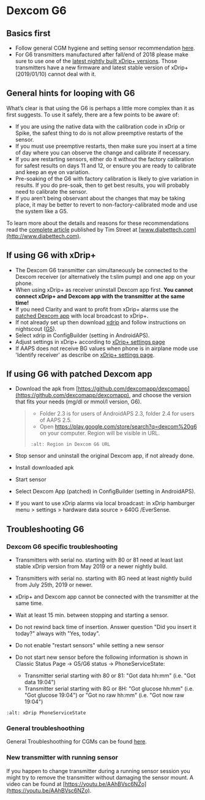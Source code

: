 # Dexcom G6

## Basics first

- Follow general CGM hygiene and setting sensor recommendation [here](../Hardware/GeneralCGMRecommendation.md).
- For G6 transmitters manufactured after fall/end of 2018 please make sure to use one of the [latest nightly built xDrip+ versions](https://github.com/NightscoutFoundation/xDrip/releases). Those transmitters have a new firmware and latest stable version of xDrip+ (2019/01/10) cannot deal with it.

## General hints for looping with G6

What’s clear is that using the G6 is perhaps a little more complex than it as first suggests. To use it safely, there are a few points to be aware of:

- If you are using the native data with the calibration code in xDrip or Spike, the safest thing to do is not allow preemptive restarts of the sensor.
- If you must use preemptive restarts, then make sure you insert at a time of day where you can observe the change and calibrate if necessary.
- If you are restarting sensors, either do it without the factory calibration for safest results on days 11 and 12, or ensure you are ready to calibrate and keep an eye on variation.
- Pre-soaking of the G6 with factory calibration is likely to give variation in results. If you do pre-soak, then to get best results, you will probably need to calibrate the sensor.
- If you aren’t being observant about the changes that may be taking place, it may be better to revert to non-factory-calibrated mode and use the system like a G5.

To learn more about the details and reasons for these recommendations read the [complete article](http://www.diabettech.com/artificial-pancreas/diy-looping-and-cgm/) published by Tim Street at [www.diabettech.com](http://www.diabettech.com).

## If using G6 with xDrip+

- The Dexcom G6 transmitter can simultaneously be connected to the Dexcom receiver (or alternatively the t:slim pump) and one app on your phone.
- When using xDrip+ as receiver uninstall Dexcom app first. **You cannot connect xDrip+ and Dexcom app with the transmitter at the same time!**
- If you need Clarity and want to profit from xDrip+ alarms use the [patched Dexcom app](/Hardware/DexcomG6.html#if-using-g6-with-patched-dexcom-app) with local broadcast to xDrip+.
- If not already set up then download [xdrip](https://github.com/NightscoutFoundation/xDrip) and follow instructions on nightscout ([G5](http://www.nightscout.info/wiki/welcome/nightscout-with-xdrip-and-dexcom-share-wireless/xdrip-with-g5-support)).
- Select xdrip in ConfigBuilder (setting in AndroidAPS).
- Adjust settings in xDrip+ according to [xDrip+ settings page](../Configuration/xdrip.md)
- If AAPS does not receive BG values when phone is in airplane mode use 'Identify receiver' as describe on [xDrip+ settings page](../Configuration/xdrip.md).

## If using G6 with patched Dexcom app

- Download the apk from [https://github.com/dexcomapp/dexcomapp](https://github.com/dexcomapp/dexcomapp), and choose the version that fits your needs (mg/dl or mmol/l version, G6).

  > - Folder 2.3 is for users of AndroidAPS 2.3, folder 2.4 for users of AAPS 2.5.
  > - Open <https://play.google.com/store/search?q=dexcom%20g6> on your computer. Region will be visible in URL.
  >
  > ```{image} ../images/DexcomG6regionURL.PNG
  > :alt: Region in Dexcom G6 URL
  > ```

- Stop sensor and uninstall the original Dexcom app, if not already done.

- Install downloaded apk

- Start sensor

- Select Dexcom App (patched) in ConfigBuilder (setting in AndroidAPS).

- If you want to use xDrip alarms via local broadcast: in xDrip hamburger menu > settings > hardware data source > 640G /EverSense.

## Troubleshooting G6

### Dexcom G6 specific troubleshooting

- Transmitters with serial no. starting with 80 or 81 need at least last stable xDrip version from May 2019 or a newer nightly build.

- Transmitters with serial no. starting with 8G need at least nightly build from July 25th, 2019 or newer.

- xDrip+ and Dexcom app cannot be connected with the transmitter at the same time.

- Wait at least 15 min. between stopping and starting a sensor.

- Do not rewind back time of insertion. Answer question "Did you insert it today?" always with "Yes, today".

- Do not enable "restart sensors" while setting a new sensor

- Do not start new sensor before the following information is shown in Classic Status Page -> G5/G6 status -> PhoneServiceState:

  - Transmitter serial starting with 80 or 81: "Got data hh:mm" (i.e. "Got data 19:04")
  - Transmitter serial starting with 8G or 8H: "Got glucose hh:mm" (i.e. "Got glucose 19:04") or "Got no raw hh:mm" (i.e. "Got now raw 19:04")

```{image} ../images/xDrip_Dexcom_PhoneServiceState.png
:alt: xDrip PhoneServiceState
```

### General troubleshoothing

General Troubleshoothing for CGMs can be found [here](./GeneralCGMRecommendation.html#Troubleshooting).

### New transmitter with running sensor

If you happen to change transmitter during a running sensor session you might try to remove the transmitter without damaging the sensor mount. A video can be found at [https://youtu.be/AAhBVsc6NZo](https://youtu.be/AAhBVsc6NZo).
